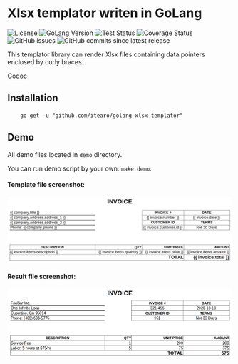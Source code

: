 # Xlsx templator writen in GoLang

![License](https://img.shields.io/github/license/itearo/golang-xlsx-templator)
![GoLang Version](https://img.shields.io/badge/go-%3E%3D1.14-blue)
![Test Status](https://img.shields.io/github/workflow/status/itearo/golang-xlsx-templator/Test?label=test)
![Coverage Status](https://img.shields.io/codecov/c/github/iTearo/golang-xlsx-templator)
![GitHub issues](https://img.shields.io/github/issues/itearo/golang-xlsx-templator)
![GitHub commits since latest release](https://img.shields.io/github/commits-since/itearo/golang-xlsx-templator/latest)

This templator library can render Xlsx files containing data pointers enclosed by curly braces.

[Godoc](https://godoc.org/github.com/itearo/golang-xlsx-templator)

## Installation

```
    go get -u "github.com/itearo/golang-xlsx-templator"
```

## Demo

All demo files located in `demo` directory.

You can run demo script by your own: `make demo`.

#### Template file screenshot:

![Report template](https://github.com/iTearo/golang-xlsx-templator/raw/main/demo/screenshot_report_template.png)

#### Result file screenshot:

![Result report](https://github.com/iTearo/golang-xlsx-templator/raw/main/demo/screenshot_report_result.png)
